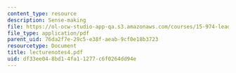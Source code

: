 ```yaml
---
content_type: resource
description: Sense-making
file: https://ol-ocw-studio-app-qa.s3.amazonaws.com/courses/15-974-leadership-lab-spring-2003/df33ee048bd14fa11277c6f0264dd94e_lecturenotes4.pdf
file_type: application/pdf
parent_uid: 76da2f7e-29c5-e38f-aeab-9cf0e18b3723
resourcetype: Document
title: lecturenotes4.pdf
uid: df33ee04-8bd1-4fa1-1277-c6f0264dd94e
---
```

